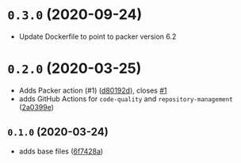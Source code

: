 # `0.3.0` (2020-09-24)

* Update Dockerfile to point to packer version 6.2

# `0.2.0` (2020-03-25)

* Adds Packer action (#1) ([d80192d](https://github.com/ksatirli/packer-github-actions/commit/d80192d)), closes [#1](https://github.com/ksatirli/packer-github-actions/issues/1)
* adds GitHub Actions for `code-quality` and `repository-management` ([2a0399e](https://github.com/ksatirli/packer-github-actions/commit/2a0399e))

## `0.1.0` (2020-03-24)

* adds base files ([6f7428a](https://github.com/ksatirli/packer-github-actions/commit/6f7428a))
